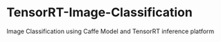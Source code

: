 # TensorRT-Image-Classification
Image Classification using Caffe Model and TensorRT inference platform 
